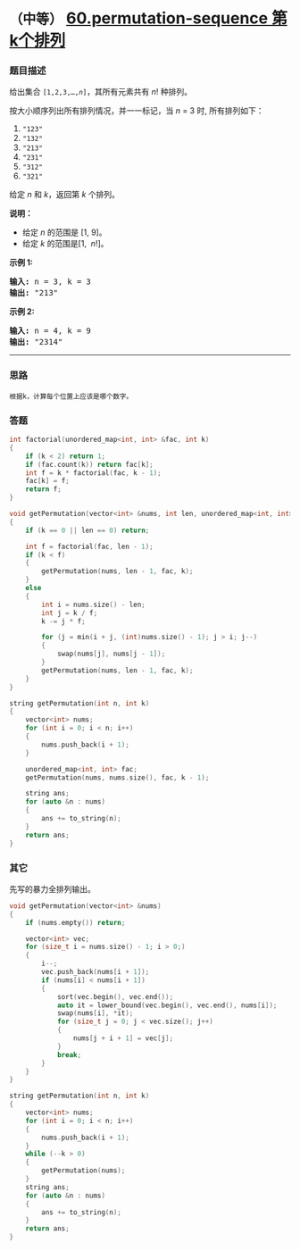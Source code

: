 # `（中等）`  [60.permutation-sequence 第k个排列](https://leetcode-cn.com/problems/permutation-sequence/)

### 题目描述
<p>给出集合&nbsp;<code>[1,2,3,…,<em>n</em>]</code>，其所有元素共有&nbsp;<em>n</em>! 种排列。</p>

<p>按大小顺序列出所有排列情况，并一一标记，当&nbsp;<em>n </em>= 3 时, 所有排列如下：</p>

<ol>
	<li><code>"123"</code></li>
	<li><code>"132"</code></li>
	<li><code>"213"</code></li>
	<li><code>"231"</code></li>
	<li><code>"312"</code></li>
	<li><code>"321"</code></li>
</ol>

<p>给定&nbsp;<em>n</em> 和&nbsp;<em>k</em>，返回第&nbsp;<em>k</em>&nbsp;个排列。</p>

<p><strong>说明：</strong></p>

<ul>
	<li>给定<em> n</em>&nbsp;的范围是 [1, 9]。</li>
	<li>给定 <em>k&nbsp;</em>的范围是[1, &nbsp;<em>n</em>!]。</li>
</ul>

<p><strong>示例&nbsp;1:</strong></p>

<pre><strong>输入:</strong> n = 3, k = 3
<strong>输出:</strong> "213"
</pre>

<p><strong>示例&nbsp;2:</strong></p>

<pre><strong>输入:</strong> n = 4, k = 9
<strong>输出:</strong> "2314"
</pre>


---
### 思路
```
根据k，计算每个位置上应该是哪个数字。
```

### 答题
``` C++
int factorial(unordered_map<int, int> &fac, int k)
{
	if (k < 2) return 1;
	if (fac.count(k)) return fac[k];
	int f = k * factorial(fac, k - 1);
	fac[k] = f;
	return f;
}

void getPermutation(vector<int> &nums, int len, unordered_map<int, int> &fac, int k)
{
	if (k == 0 || len == 0) return;

	int f = factorial(fac, len - 1);
	if (k < f)
	{
		getPermutation(nums, len - 1, fac, k);
	}
	else
	{
		int i = nums.size() - len;
		int j = k / f;
		k -= j * f;

		for (j = min(i + j, (int)nums.size() - 1); j > i; j--)
		{
			swap(nums[j], nums[j - 1]);
		}
		getPermutation(nums, len - 1, fac, k);
	}
}

string getPermutation(int n, int k)
{
	vector<int> nums;
	for (int i = 0; i < n; i++)
	{
		nums.push_back(i + 1);
	}

	unordered_map<int, int> fac;
	getPermutation(nums, nums.size(), fac, k - 1);

	string ans;
	for (auto &n : nums)
	{
		ans += to_string(n);
	}
	return ans;
}
```

### 其它
先写的暴力全排列输出。
``` C++
void getPermutation(vector<int> &nums)
{
	if (nums.empty()) return;

	vector<int> vec;
	for (size_t i = nums.size() - 1; i > 0;)
	{
		i--;
		vec.push_back(nums[i + 1]);
		if (nums[i] < nums[i + 1])
		{
			sort(vec.begin(), vec.end());
			auto it = lower_bound(vec.begin(), vec.end(), nums[i]);
			swap(nums[i], *it);
			for (size_t j = 0; j < vec.size(); j++)
			{
				nums[j + i + 1] = vec[j];
			}
			break;
		}
	}
}

string getPermutation(int n, int k)
{
	vector<int> nums;
	for (int i = 0; i < n; i++)
	{
		nums.push_back(i + 1);
	}
	while (--k > 0)
	{
		getPermutation(nums);
	}
	string ans;
	for (auto &n : nums)
	{
		ans += to_string(n);
	}
	return ans;
}
```

